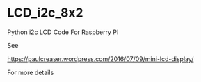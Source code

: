 # LCD_i2c_8x2
Python i2c LCD Code For Raspberry PI

See

https://paulcreaser.wordpress.com/2016/07/09/mini-lcd-display/

For more details
